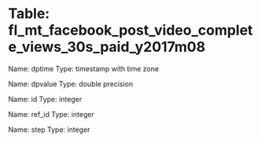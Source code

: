 Table: fl_mt_facebook_post_video_complete_views_30s_paid_y2017m08
=================================================================

Name: dptime
Type: timestamp with time zone

Name: dpvalue
Type: double precision

Name: id
Type: integer

Name: ref_id
Type: integer

Name: step
Type: integer

